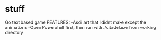 # stuff
Go text based game
FEATURES:
-Ascii art that I didnt make except the animations
-Open Powershell first, then run with ./citadel.exe from working directory


